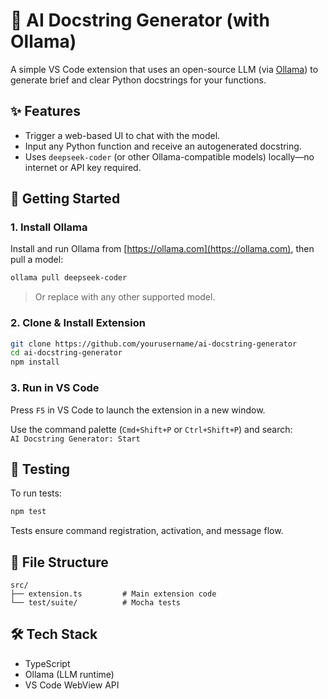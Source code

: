 # 🧠 AI Docstring Generator (with Ollama)

A simple VS Code extension that uses an open-source LLM (via [Ollama](https://ollama.com)) to generate brief and clear Python docstrings for your functions.

## ✨ Features

- Trigger a web-based UI to chat with the model.
- Input any Python function and receive an autogenerated docstring.
- Uses `deepseek-coder` (or other Ollama-compatible models) locally—no internet or API key required.

## 🚀 Getting Started

### 1. Install Ollama

Install and run Ollama from [https://ollama.com](https://ollama.com), then pull a model:

```bash
ollama pull deepseek-coder
```

> Or replace with any other supported model.

### 2. Clone & Install Extension

```bash
git clone https://github.com/yourusername/ai-docstring-generator
cd ai-docstring-generator
npm install
```

### 3. Run in VS Code

Press `F5` in VS Code to launch the extension in a new window.

Use the command palette (`Cmd+Shift+P` or `Ctrl+Shift+P`) and search:  
`AI Docstring Generator: Start`

## 🧪 Testing

To run tests:

```bash
npm test
```

Tests ensure command registration, activation, and message flow.

## 📁 File Structure

```
src/
├── extension.ts         # Main extension code
└── test/suite/          # Mocha tests
```

## 🛠 Tech Stack

- TypeScript
- Ollama (LLM runtime)
- VS Code WebView API

